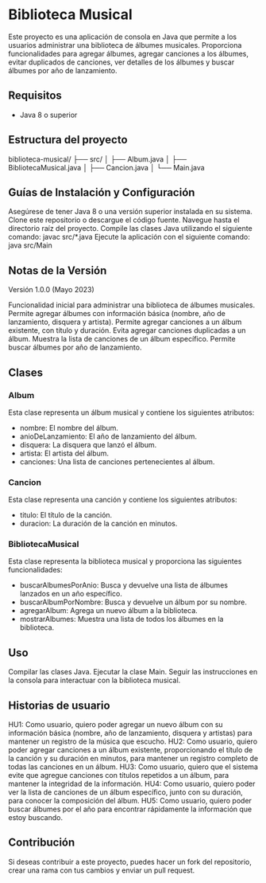 # Biblioteca Musical
Este proyecto es una aplicación de consola en Java que permite a los usuarios administrar una biblioteca de álbumes musicales. Proporciona funcionalidades para agregar álbumes, agregar canciones a los álbumes, evitar duplicados de canciones, ver detalles de los álbumes y buscar álbumes por año de lanzamiento.
## Requisitos
- Java 8 o superior
## Estructura del proyecto
biblioteca-musical/
├── src/
│ ├── Album.java
│ ├── BibliotecaMusical.java
│ ├── Cancion.java
│ └── Main.java
## Guías de Instalación y Configuración

Asegúrese de tener Java 8 o una versión superior instalada en su sistema.
Clone este repositorio o descargue el código fuente.
Navegue hasta el directorio raíz del proyecto.
Compile las clases Java utilizando el siguiente comando: javac src/*.java
Ejecute la aplicación con el siguiente comando: java src/Main

## Notas de la Versión
Versión 1.0.0 (Mayo 2023)

Funcionalidad inicial para administrar una biblioteca de álbumes musicales.
Permite agregar álbumes con información básica (nombre, año de lanzamiento, disquera y artista).
Permite agregar canciones a un álbum existente, con título y duración.
Evita agregar canciones duplicadas a un álbum.
Muestra la lista de canciones de un álbum específico.
Permite buscar álbumes por año de lanzamiento.

## Clases
### Album
Esta clase representa un álbum musical y contiene los siguientes atributos:
- nombre: El nombre del álbum.
- anioDeLanzamiento: El año de lanzamiento del álbum.
- disquera: La disquera que lanzó el álbum.
- artista: El artista del álbum.
- canciones: Una lista de canciones pertenecientes al álbum.
### Cancion
Esta clase representa una canción y contiene los siguientes atributos:
- titulo: El título de la canción.
- duracion: La duración de la canción en minutos.
### BibliotecaMusical
Esta clase representa la biblioteca musical y proporciona las siguientes funcionalidades:
- buscarAlbumesPorAnio: Busca y devuelve una lista de álbumes lanzados en un año específico.
- buscarAlbumPorNombre: Busca y devuelve un álbum por su nombre.
- agregarAlbum: Agrega un nuevo álbum a la biblioteca.
- mostrarAlbumes: Muestra una lista de todos los álbumes en la biblioteca.
## Uso

Compilar las clases Java.
Ejecutar la clase Main.
Seguir las instrucciones en la consola para interactuar con la biblioteca musical.

## Historias de usuario

HU1: Como usuario, quiero poder agregar un nuevo álbum con su información básica (nombre, año de lanzamiento, disquera y artistas) para mantener un registro de la música que escucho.
HU2: Como usuario, quiero poder agregar canciones a un álbum existente, proporcionando el título de la canción y su duración en minutos, para mantener un registro completo de todas las canciones en un álbum.
HU3: Como usuario, quiero que el sistema evite que agregue canciones con títulos repetidos a un álbum, para mantener la integridad de la información.
HU4: Como usuario, quiero poder ver la lista de canciones de un álbum específico, junto con su duración, para conocer la composición del álbum.
HU5: Como usuario, quiero poder buscar álbumes por el año para encontrar rápidamente la información que estoy buscando.

## Contribución
Si deseas contribuir a este proyecto, puedes hacer un fork del repositorio, crear una rama con tus cambios y enviar un pull request.
